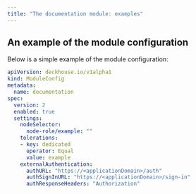 ```yaml
---
title: "The documentation module: examples"
---
```


## An example of the module configuration

Below is a simple example of the module configuration:

```yaml
apiVersion: deckhouse.io/v1alpha1
kind: ModuleConfig
metadata:
  name: documentation
spec:
  version: 2
  enabled: true
  settings:
    nodeSelector:
      node-role/example: ""
    tolerations:
    - key: dedicated
      operator: Equal
      value: example
    externalAuthentication:
      authURL: "https://<applicationDomain>/auth"
      authSignInURL: "https://<applicationDomain>/sign-in"
      authResponseHeaders: "Authorization"
```
